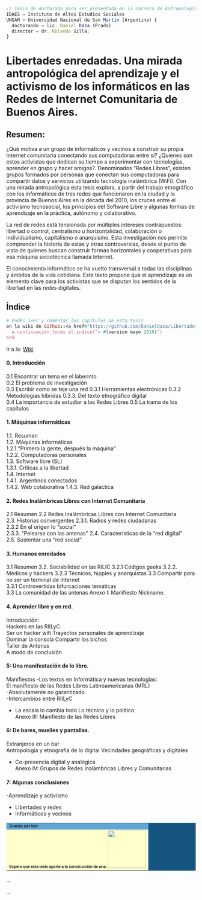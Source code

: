 
```js
// Tesis de doctorado para ser presentada en la carrera de Antropología Social y Cultural.
IDAES = Instituto de Altos Estudios Sociales
UNSAM = Universidad Nacional de San Martín (Argentina) {
  doctorando = lic. Daniel Daza (Prado)
  director = dr. Rolando Silla;
}
```

# Libertades enredadas. Una mirada antropológica del aprendizaje y el activismo de los informáticos en las Redes de Internet Comunitaria de Buenos Aires.

## Resumen:
¿Qué motiva a un grupo de informáticos y vecinos a construir su propia Internet comunitaria conectando sus computadoras entre sí? ¿Quienes son estos activistas que dedican su tiempo a experimentar con tecnologías, aprender en grupo y hacer amigos?.
Denominados “Redes Libres”, existen grupos formados por personas que conectan sus computadoras para compartir datos y servicios utilizando tecnología inalámbrica (WiFi). Con una mirada antropológica esta tesis explora, a partir del trabajo etnográfico con los informáticos de tres redes que funcionaron en la ciudad y la provincia de Buenos Aires en la década del 2010,  los cruces entre  el activismo tecnosocial, los principios del Software Libre y algunas formas de aprendizaje en la práctica, autónomo y colaborativo. 

La red de redes está tensionada por múltiples intereses contrapuestos: libertad o control, centralismo u horizontalidad, colaboración o individualismo, capitalismo o anarquismo. Esta investigación nos permite comprender la historia de estas y otras controversias, desde el punto de vista de quienes buscan construir formas horizontales y cooperativas para esa máquina sociotécnica llamada Internet. 

El conocimiento informático se ha vuelto transversal a todas las disciplinas y ámbitos de la vida cotidiana. Este texto propone que el aprendizaje es un elemento clave para los activistas que se disputan los sentidos de la libertad en las redes digitales. 


## Índice
```ruby
# Podés leer y comentar los capítulos de esta tesis
en la wiki de Github::<a href="https://github.com/Danieldaza/Libertades_enredadas/wiki">Wiki</a> 
  a.continuación_tenés el índice("= #{version mayo 2018}")
end
```
Ir a la: <a href="https://github.com/Danieldaza/Libertades_enredadas/wiki">Wiki</a>

#### 0. Introducción	
0.1 Encontrar un tema en el laberinto	
0.2 El problema de investigación	
0.3 Escribir como se teje una red
0.3.1 Herramientas electrónicas
0.3.2 Metodologías híbridas	
0.3.3. Del texto etnográfico digital		
0.4 La importancia de estudiar a las Redes Libres
0.5 La trama de los capítulos	

#### 1. Máquinas informáticas

1.1. Resumen	
1.2. Máquinas informáticas	
1.2.1.“Primero la gente, después la máquina”	
1.2.2. Computadoras personales	
1.3. Software libre (SL)	
1.3.1. Críticas a la libertad	
1.4. Internet	
1.4.1. Argentinos conectados	
1.4.2. Web colaborativa	
1.4.3. Red galáctica	
 
#### 2. Redes Inalámbricas Libres con Internet Comunitaria	
2.1 Resumen	
2.2 Redes Inalámbricas Libres con Internet Comunitaria	
2.3. Historias convergentes	
2.3.1. Radios y redes ciudadanas	
2.3.2 En el origen lo “social”	
2.3.3. “Pelearse con las antenas"
 2.4. Características de la “red digital”	
2.5. Sustentar una “red social”

#### 3. Humanos enredados	
3.1 Resumen	
3.2. Sociabilidad en las RILIC
3.2.1 Códigos geeks	
3.2.2. Médicos y hackers
3.2.3 Técnicos, hippies y anarquistas
3.3 Compartir para no ser un terminal de Internet	
3.3.1 Controvertidas bifurcaciones temáticas	
3.3 La comunidad de las antenas	
Anexo I: Manifiesto Nickname.


#### 4. Aprender libre y en red.	
 Introducción:	
 Hackers en las RIILyC	
 Ser un hacker wifi	
 Trayectos personales de aprendizaje	
 Dominar la consola	
 Compartir los bichos	
 Taller de Antenas	
 A modo de conclusión	

#### 5: Una manifestación de lo libre.
Manifiestos	
-Los textos en Informática y nuevas tecnologías:	
El manifiesto de las Redes Libres Latinoamericanas (MRL)	
-Absolutamente no garantizado	
-Intercambios entre RIILyC	
- La escala lo cambia todo
Lo técnico y lo político	
Anexo III: Manifiesto de las Redes Libres	

#### 6: De bares, muelles y pantallas.
Extranjeros en un bar	
Antropología y etnografía de lo digital	
Vecindades geográficas y digitales	
- Co-presencia digital y analógica	
Anexo IV: Grupos de Redes Inalámbricas Libres y Comunitarias 	

#### 7: Algunas conclusiones	
-Aprendizaje y activismo
- Libertades y redes
- Informáticos y vecinos

<table width="200" cellspacing="1" cellpadding="3" border="0" bgcolor="#165480"> 
<tr> 
   <td bgcolor="#5FA6D7"> 
<font size=1 face="verdana, arial, helvetica"> 
<b>Gracias por leer</b> 
</font> 
   </td> 
</tr> 
<tr> 
    <td bgcolor="#ffffcc"> 
   <font face="verdana, arial, helvetica" size=1> 
   <b>Espero que esta tesis aporte a la construcción de una:<b>
	    <IMG src="https://surcandolared.files.wordpress.com/2012/04/1f7f9051c.jpg?w=290&h=376" width="100" height="100"/>
   </font> 
   </td> 
</tr> 
</table>

...
   
...

